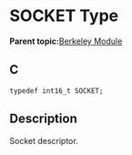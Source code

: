 # SOCKET Type

**Parent topic:**[Berkeley Module](GUID-5F35C98C-EC8E-40FF-9B62-3B31D508F820.md)

## C

```
typedef int16_t SOCKET;
```

## Description

Socket descriptor.

